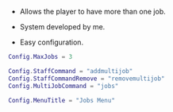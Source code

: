 - Allows the player to have more than one job.

- System developed by me.

- Easy configuration.

```lua
Config.MaxJobs = 3

Config.StaffCommand = "addmultijob"
Config.StaffCommandRemove = "removemultijob"
Config.MultiJobCommand = "jobs"

Config.MenuTitle = "Jobs Menu"
